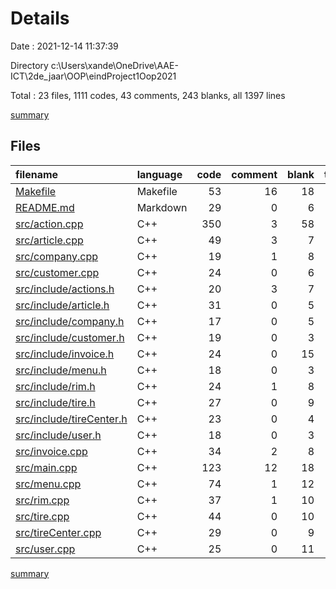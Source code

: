 # Details

Date : 2021-12-14 11:37:39

Directory c:\Users\xande\OneDrive\AAE-ICT\2de_jaar\OOP\eindProject1Oop2021

Total : 23 files,  1111 codes, 43 comments, 243 blanks, all 1397 lines

[summary](results.md)

## Files
| filename | language | code | comment | blank | total |
| :--- | :--- | ---: | ---: | ---: | ---: |
| [Makefile](/Makefile) | Makefile | 53 | 16 | 18 | 87 |
| [README.md](/README.md) | Markdown | 29 | 0 | 6 | 35 |
| [src/action.cpp](/src/action.cpp) | C++ | 350 | 3 | 58 | 411 |
| [src/article.cpp](/src/article.cpp) | C++ | 49 | 3 | 7 | 59 |
| [src/company.cpp](/src/company.cpp) | C++ | 19 | 1 | 8 | 28 |
| [src/customer.cpp](/src/customer.cpp) | C++ | 24 | 0 | 6 | 30 |
| [src/include/actions.h](/src/include/actions.h) | C++ | 20 | 3 | 7 | 30 |
| [src/include/article.h](/src/include/article.h) | C++ | 31 | 0 | 5 | 36 |
| [src/include/company.h](/src/include/company.h) | C++ | 17 | 0 | 5 | 22 |
| [src/include/customer.h](/src/include/customer.h) | C++ | 19 | 0 | 3 | 22 |
| [src/include/invoice.h](/src/include/invoice.h) | C++ | 24 | 0 | 15 | 39 |
| [src/include/menu.h](/src/include/menu.h) | C++ | 18 | 0 | 3 | 21 |
| [src/include/rim.h](/src/include/rim.h) | C++ | 24 | 1 | 8 | 33 |
| [src/include/tire.h](/src/include/tire.h) | C++ | 27 | 0 | 9 | 36 |
| [src/include/tireCenter.h](/src/include/tireCenter.h) | C++ | 23 | 0 | 4 | 27 |
| [src/include/user.h](/src/include/user.h) | C++ | 18 | 0 | 3 | 21 |
| [src/invoice.cpp](/src/invoice.cpp) | C++ | 34 | 2 | 8 | 44 |
| [src/main.cpp](/src/main.cpp) | C++ | 123 | 12 | 18 | 153 |
| [src/menu.cpp](/src/menu.cpp) | C++ | 74 | 1 | 12 | 87 |
| [src/rim.cpp](/src/rim.cpp) | C++ | 37 | 1 | 10 | 48 |
| [src/tire.cpp](/src/tire.cpp) | C++ | 44 | 0 | 10 | 54 |
| [src/tireCenter.cpp](/src/tireCenter.cpp) | C++ | 29 | 0 | 9 | 38 |
| [src/user.cpp](/src/user.cpp) | C++ | 25 | 0 | 11 | 36 |

[summary](results.md)